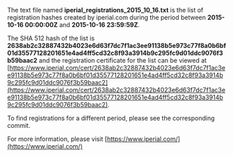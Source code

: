 The text file named **iperial_registrations_2015_10_16.txt** is the list of registration hashes created by iperial.com during the period between **2015-10-16 00:00:00Z** and **2015-10-16 23:59:59Z**.

The SHA 512 hash of the list is **2638ab2c32887432b4023e6d63f7dc7f1ac3ee91138b5e973c77f8a0b6bf01d35577128201651e4ad4ff5cd32c8f93a3914b9c295fc9d01ddc9076f3b59baac2** and the registration certificate for the list can be viewed at [https://www.iperial.com/cert/2638ab2c32887432b4023e6d63f7dc7f1ac3ee91138b5e973c77f8a0b6bf01d35577128201651e4ad4ff5cd32c8f93a3914b9c295fc9d01ddc9076f3b59baac2](https://www.iperial.com/cert/2638ab2c32887432b4023e6d63f7dc7f1ac3ee91138b5e973c77f8a0b6bf01d35577128201651e4ad4ff5cd32c8f93a3914b9c295fc9d01ddc9076f3b59baac2).

To find registrations for a different period, please see the corresponding commit.

For more information, please visit [https://www.iperial.com/](https://www.iperial.com/)
